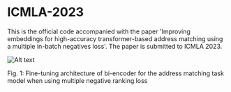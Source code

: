 # ICMLA-2023
This is the official code accompanied with the paper 'Improving embeddings for high-accuracy transformer-based address matching using a multiple in-batch negatives loss'.  The paper is submitted to ICMLA 2023.

<img src="~/fine_tuning.jpg" alt="Alt text" title="Optional title">

Fig. 1: Fine-tuning architecture of bi-encoder for the address matching task model when using multiple negative ranking loss

